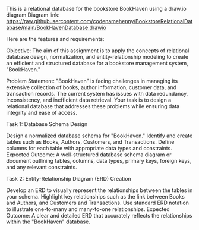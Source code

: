 This is a relational database for the bookstore BookHaven using a draw.io diagram
Diagram link:
https://raw.githubusercontent.com/codenamehenny/BookstoreRelationalDatabase/main/BookHavenDatabase.drawio

Here are the features and requirements:

Objective: The aim of this assignment is to apply the concepts of relational database design, normalization, and entity-relationship modeling to create an efficient and structured database for a bookstore management system, "BookHaven."

Problem Statement: "BookHaven" is facing challenges in managing its extensive collection of books, author information, customer data, and transaction records. The current system has issues with data redundancy, inconsistency, and inefficient data retrieval. Your task is to design a relational database that addresses these problems while ensuring data integrity and ease of access.

Task 1: Database Schema Design

Design a normalized database schema for "BookHaven."
Identify and create tables such as Books, Authors, Customers, and Transactions.
Define columns for each table with appropriate data types and constraints.
Expected Outcome: A well-structured database schema diagram or document outlining tables, columns, data types, primary keys, foreign keys, and any relevant constraints.

Task 2: Entity-Relationship Diagram (ERD) Creation

Develop an ERD to visually represent the relationships between the tables in your schema.
Highlight key relationships such as the link between Books and Authors, and Customers and Transactions.
Use standard ERD notation to illustrate one-to-many and many-to-one relationships.
Expected Outcome: A clear and detailed ERD that accurately reflects the relationships within the "BookHaven" database.